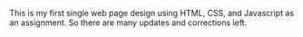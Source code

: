 This is my first single web page design using HTML, CSS, and Javascript as an assignment.
So there are many updates and corrections left.
